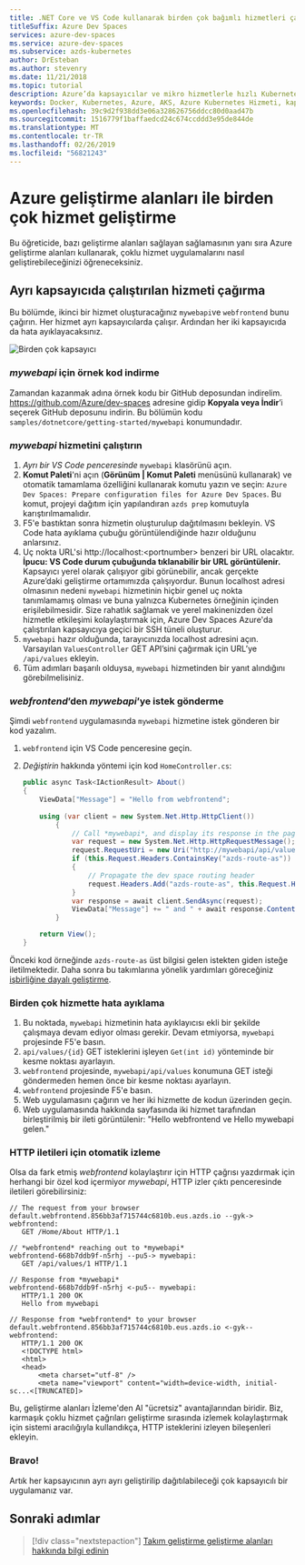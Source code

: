 ```yaml
---
title: .NET Core ve VS Code kullanarak birden çok bağımlı hizmetleri çalıştıran | Microsoft Docs
titleSuffix: Azure Dev Spaces
services: azure-dev-spaces
ms.service: azure-dev-spaces
ms.subservice: azds-kubernetes
author: DrEsteban
ms.author: stevenry
ms.date: 11/21/2018
ms.topic: tutorial
description: Azure’da kapsayıcılar ve mikro hizmetlerle hızlı Kubernetes geliştirme
keywords: Docker, Kubernetes, Azure, AKS, Azure Kubernetes Hizmeti, kapsayıcılar
ms.openlocfilehash: 39c9d2f938dd3e06a328626756ddcc80d0aad47b
ms.sourcegitcommit: 1516779f1baffaedcd24c674ccddd3e95de844de
ms.translationtype: MT
ms.contentlocale: tr-TR
ms.lasthandoff: 02/26/2019
ms.locfileid: "56821243"
---
```

# <a name="multi-service-development-with-azure-dev-spaces"></a>Azure geliştirme alanları ile birden çok hizmet geliştirme

Bu öğreticide, bazı geliştirme alanları sağlayan sağlamasının yanı sıra Azure geliştirme alanları kullanarak, çoklu hizmet uygulamalarını nasıl geliştirebileceğinizi öğreneceksiniz.

## <a name="call-a-service-running-in-a-separate-container"></a>Ayrı kapsayıcıda çalıştırılan hizmeti çağırma

Bu bölümde, ikinci bir hizmet oluşturacağınız `mywebapi`ve `webfrontend` bunu çağırın. Her hizmet ayrı kapsayıcılarda çalışır. Ardından her iki kapsayıcıda da hata ayıklayacaksınız.

![Birden çok kapsayıcı](media/common/multi-container.png)

### <a name="download-sample-code-for-mywebapi"></a>*mywebapi* için örnek kod indirme
Zamandan kazanmak adına örnek kodu bir GitHub deposundan indirelim. https://github.com/Azure/dev-spaces adresine gidip **Kopyala veya İndir**’i seçerek GitHub deposunu indirin. Bu bölümün kodu `samples/dotnetcore/getting-started/mywebapi` konumundadır.

### <a name="run-mywebapi"></a>*mywebapi* hizmetini çalıştırın
1. *Ayrı bir VS Code penceresinde* `mywebapi` klasörünü açın.
1. **Komut Paleti**'ni açın (**Görünüm | Komut Paleti** menüsünü kullanarak) ve otomatik tamamlama özelliğini kullanarak komutu yazın ve seçin: `Azure Dev Spaces: Prepare configuration files for Azure Dev Spaces`. Bu komut, projeyi dağıtım için yapılandıran `azds prep` komutuyla karıştırılmamalıdır.
1. F5'e bastıktan sonra hizmetin oluşturulup dağıtılmasını bekleyin. VS Code hata ayıklama çubuğu görüntülendiğinde hazır olduğunu anlarsınız.
1. Uç nokta URL'si http://localhost:\<portnumber\> benzeri bir URL olacaktır. **İpucu: VS Code durum çubuğunda tıklanabilir bir URL görüntülenir.** Kapsayıcı yerel olarak çalışıyor gibi görünebilir, ancak gerçekte Azure’daki geliştirme ortamımızda çalışıyordur. Bunun localhost adresi olmasının nedeni `mywebapi` hizmetinin hiçbir genel uç nokta tanımlamamış olması ve buna yalnızca Kubernetes örneğinin içinden erişilebilmesidir. Size rahatlık sağlamak ve yerel makinenizden özel hizmetle etkileşimi kolaylaştırmak için, Azure Dev Spaces Azure'da çalıştırılan kapsayıcıya geçici bir SSH tüneli oluşturur.
1. `mywebapi` hazır olduğunda, tarayıcınızda localhost adresini açın. Varsayılan `ValuesController` GET API’sini çağırmak için URL’ye `/api/values` ekleyin.
1. Tüm adımları başarılı olduysa, `mywebapi` hizmetinden bir yanıt alındığını görebilmelisiniz.

### <a name="make-a-request-from-webfrontend-to-mywebapi"></a>*webfrontend*’den *mywebapi*’ye istek gönderme
Şimdi `webfrontend` uygulamasında `mywebapi` hizmetine istek gönderen bir kod yazalım.
1. `webfrontend` için VS Code penceresine geçin.
1. *Değiştirin* hakkında yöntemi için kod `HomeController.cs`:

    ```csharp
    public async Task<IActionResult> About()
    {
        ViewData["Message"] = "Hello from webfrontend";
        
        using (var client = new System.Net.Http.HttpClient())
            {
                // Call *mywebapi*, and display its response in the page
                var request = new System.Net.Http.HttpRequestMessage();
                request.RequestUri = new Uri("http://mywebapi/api/values/1");
                if (this.Request.Headers.ContainsKey("azds-route-as"))
                {
                    // Propagate the dev space routing header
                    request.Headers.Add("azds-route-as", this.Request.Headers["azds-route-as"] as IEnumerable<string>);
                }
                var response = await client.SendAsync(request);
                ViewData["Message"] += " and " + await response.Content.ReadAsStringAsync();
            }

        return View();
    }
    ```

Önceki kod örneğinde `azds-route-as` üst bilgisi gelen istekten giden isteğe iletilmektedir. Daha sonra bu takımlarına yönelik yardımları göreceğiniz [işbirliğine dayalı geliştirme](team-development-netcore.md).

### <a name="debug-across-multiple-services"></a>Birden çok hizmette hata ayıklama
1. Bu noktada, `mywebapi` hizmetinin hata ayıklayıcısı ekli bir şekilde çalışmaya devam ediyor olması gerekir. Devam etmiyorsa, `mywebapi` projesinde F5'e basın.
1. `api/values/{id}` GET isteklerini işleyen `Get(int id)` yönteminde bir kesme noktası ayarlayın.
1. `webfrontend` projesinde, `mywebapi/api/values` konumuna GET isteği göndermeden hemen önce bir kesme noktası ayarlayın.
1. `webfrontend` projesinde F5'e basın.
1. Web uygulamasını çağırın ve her iki hizmette de kodun üzerinden geçin.
1. Web uygulamasında hakkında sayfasında iki hizmet tarafından birleştirilmiş bir ileti görüntülenir: "Hello webfrontend ve Hello mywebapi gelen."

### <a name="automatic-tracing-for-http-messages"></a>HTTP iletileri için otomatik izleme
Olsa da fark etmiş *webfrontend* kolaylaştırır için HTTP çağrısı yazdırmak için herhangi bir özel kod içermiyor *mywebapi*, HTTP izler çıktı penceresinde iletileri görebilirsiniz:
```
// The request from your browser
default.webfrontend.856bb3af715744c6810b.eus.azds.io --gyk-> webfrontend:
   GET /Home/About HTTP/1.1

// *webfrontend* reaching out to *mywebapi*
webfrontend-668b7ddb9f-n5rhj --pu5-> mywebapi:
   GET /api/values/1 HTTP/1.1

// Response from *mywebapi*
webfrontend-668b7ddb9f-n5rhj <-pu5-- mywebapi:
   HTTP/1.1 200 OK
   Hello from mywebapi

// Response from *webfrontend* to your browser
default.webfrontend.856bb3af715744c6810b.eus.azds.io <-gyk-- webfrontend:
   HTTP/1.1 200 OK
   <!DOCTYPE html>
   <html>
   <head>
       <meta charset="utf-8" />
       <meta name="viewport" content="width=device-width, initial-sc...<[TRUNCATED]>
```
Bu, geliştirme alanları İzleme'den Al "ücretsiz" avantajlarından biridir. Biz, karmaşık çoklu hizmet çağrıları geliştirme sırasında izlemek kolaylaştırmak için sistemi aracılığıyla kullandıkça, HTTP isteklerini izleyen bileşenleri ekleyin.


### <a name="well-done"></a>Bravo!
Artık her kapsayıcının ayrı ayrı geliştirilip dağıtılabileceği çok kapsayıcılı bir uygulamanız var.


## <a name="next-steps"></a>Sonraki adımlar

> [!div class="nextstepaction"]
> [Takım geliştirme geliştirme alanları hakkında bilgi edinin](team-development-netcore.md)